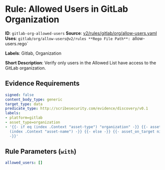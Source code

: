 # Rule: Allowed Users in GitLab Organization

**ID**: `gitlab-org-allowed-users`
**Source**: [v2/rules/gitlab/org/allow-users.yaml](https://github.com/scribe-public/sample-policies/v2/rules/gitlab/org/allow-users.yaml)
**Uses**: `gitlab/org/allow-users@v2/rules
**Rego File Path**: `allow-users.rego`

**Labels**: Gitlab, Organization

**Short Description**: Verify only users in the Allowed List have access to the GitLab organization.

## Evidence Requirements

```yaml
signed: false
content_body_type: generic
target_type: data
predicate_type: http://scribesecurity.com/evidence/discovery/v0.1
labels:
- platform=gitlab
- asset_type=organization
- '{{- if eq (index .Context "asset-type") "organization" -}} {{- asset_on_target
  (index .Context "asset-name") -}} {{- else -}} {{- asset_on_target nil -}} {{- end
  -}}'
```
## Rule Parameters (`with`)

```yaml
allowed_users: []
```
